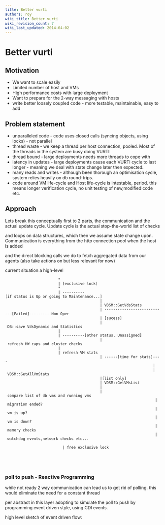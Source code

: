 ```yaml
---
title: Better vurti
authors: roy
wiki_title: Better vurti
wiki_revision_count: 7
wiki_last_updated: 2014-04-02
---
```


# Better vurti

## Motivation

*   We want to scale easily
*   Limited number of host and VMs
*   High performance costs with large deployment
*   Want to prepare for the 2-way messaging with hosts
*   write better loosely coupled code - more testable, maintainable, easy to add

## Problem statement

*   unparalleled code - code uses closed calls (syncing objects, using locks) - not parallel
*   thread waste - we keep a thread per host connection, pooled. Most of the threads in the system are busy doing VURTI
*   thread bound - large deployments needs more threads to cope with
*   latency in updates - large deployments cause each VURTI cycle to last longer - meaning we deal with state change later then expected.
*   many reads and writes - although been thorough an optimisation cycle, system relies heavily on db round-trips.
*   code around VM life-cycle and Host life-cycle is intestable, period. this means longer verification cycle, no unit testing of new,modified code etc.

## Approach

Lets break this conceptually first to 2 parts, the communication and the actual update cycle. Update cycle is the actual stop-the-world list of checks

and loops on data structures, which then we assume state change upon. Communication is everything from the http connection pool when the host is added

and the direct blocking calls we do to fetch aggregated data from our agents (also take actions on but less relevant for now)

current situation a high-level

                            *
                            | [exclusive lock]
                            * 
                            | ----------[if status is Up or going to Maintenance...]
                                               |
                                               | VDSM::GetVdsStats
                                               | ----------------------------[Failed]--------- Non Oper
                                               | [sucess]
                                               | DB::save VdsDynamic and Statistics
                            |
                            | ----------[other status, Unassigned]
                                               | refresh HW caps and cluster checks
                            |
                            | refresh VM stats
                                               | ------[time for stats]----
                                                                       |
                                                                       | VDSM::GetAllVmStats
                                               |[list only]
                                               | VDSM::GetVMsList
                                               |
                                               | compare list of db vms and running vms
                                                                        | migration ended?
                                                                        | vm is up?
                                                                        | vm is down?
                                                                        | memory checks
                                                                        | watchdog events,network checks etc...

                              | free exclusive lock
                                         
                                               
                                               
                                               

### poll to push - Reactive Programming

while not ready 2 way communication can lead us to get rid of polling. this would eliminate the need for a constant thread

per abstract in this layer adopting to simulate the poll to push by programming event driven style, using CDI events.

high level sketch of event driven flow:
